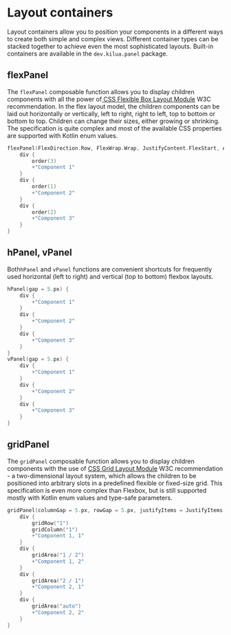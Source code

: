 # Layout containers

Layout containers allow you to position your components in a different ways to create both simple and complex views. Different container types can be stacked together to achieve even the most sophisticated layouts. Built-in containers are available in the `dev.kilua.panel` package.

## flexPanel

The `flexPanel` composable function allows you to display children components with all the power of[ CSS Flexible Box Layout Module](https://www.w3.org/TR/css-flexbox/) W3C recommendation. In the flex layout model, the children components can be laid out horizontally or vertically, left to right, right to left, top to bottom or bottom to top. Children can change their sizes, either growing or shrinking. The specification is quite complex and most of the available CSS properties are supported with Kotlin enum values.

```kotlin
flexPanel(FlexDirection.Row, FlexWrap.Wrap, JustifyContent.FlexStart, AlignItems.Center, columnGap = 10.px) {
    div {
        order(3)
        +"Component 1"
    }
    div {
        order(1)
        +"Component 2"
    }
    div {
        order(2)
        +"Component 3"
    }
}
```

## hPanel, vPanel

Both`hPanel` and `vPanel` functions are convenient shortcuts for frequently used horizontal (left to right) and vertical (top to bottom) flexbox layouts.

```kotlin
hPanel(gap = 5.px) {
    div {
        +"Component 1"
    }
    div {
        +"Component 2"
    }
    div {
        +"Component 3"
    }
}
vPanel(gap = 5.px) {
    div {
        +"Component 1"
    }
    div {
        +"Component 2"
    }
    div {
        +"Component 3"
    }
}
```

## gridPanel

The `gridPanel` composable function allows you to display children components with the use of [CSS Grid Layout Module](https://www.w3.org/TR/css-grid/) W3C recommendation - a two-dimensional layout system, which allows the children to be positioned into arbitrary slots in a predefined flexible or fixed-size grid. This specification is even more complex than Flexbox, but is still supported mostly with Kotlin enum values and type-safe parameters.

```kotlin
gridPanel(columnGap = 5.px, rowGap = 5.px, justifyItems = JustifyItems.Center) {
    div {
        gridRow("1")
        gridColumn("1")
        +"Component 1, 1"
    }
    div {
        gridArea("1 / 2")
        +"Component 1, 2"
    }
    div {
        gridArea("2 / 1")
        +"Component 2, 1"
    }
    div {
        gridArea("auto")
        +"Component 2, 2"
    }
}
```
